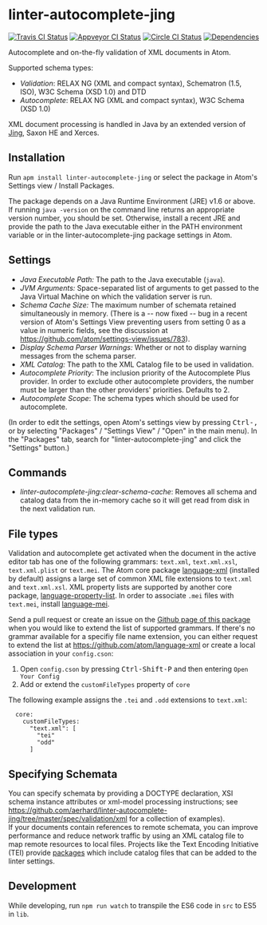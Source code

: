 # linter-autocomplete-jing

[![Travis CI Status](https://travis-ci.org/aerhard/linter-autocomplete-jing.svg?branch=master)](https://travis-ci.org/aerhard/linter-autocomplete-jing)
[![Appveyor CI Status](https://ci.appveyor.com/api/projects/status/github/aerhard/linter-autocomplete-jing?branch=master&svg=true)](https://ci.appveyor.com/project/aerhard/linter-autocomplete-jing)
[![Circle CI Status](https://circleci.com/gh/aerhard/linter-autocomplete-jing/tree/master.svg?style=shield&circle-token=93c48cdbcad41ba1b7cd08f231286b94b195de53)](https://circleci.com/gh/aerhard/linter-autocomplete-jing)
[![Dependencies](https://david-dm.org/aerhard/linter-autocomplete-jing.svg)](https://david-dm.org/aerhard/linter-autocomplete-jing)

Autocomplete and on-the-fly validation of XML documents in Atom.

Supported schema types:

* *Validation*: RELAX NG (XML and compact syntax), Schematron (1.5, ISO), W3C Schema (XSD 1.0) and DTD
* *Autocomplete*: RELAX NG (XML and compact syntax), W3C Schema (XSD 1.0)

XML document processing is handled in Java by an extended version of [Jing](https://github.com/aerhard/jing-trang), Saxon HE and Xerces.

## Installation

Run `apm install linter-autocomplete-jing` or select the package in Atom's Settings view / Install Packages.

The package depends on a Java Runtime Environment (JRE) v1.6 or above. If running `java -version` on the command line returns an appropriate version number, you should be set. Otherwise, install a recent JRE and provide the path to the Java executable either in the PATH environment variable or in the linter-autocomplete-jing package settings in Atom.

## Settings

* *Java Executable Path:* The path to the Java executable (`java`).
* *JVM Arguments:* Space-separated list of arguments to get passed to the Java Virtual Machine on which the validation server is run.
* *Schema Cache Size:* The maximum number of schemata retained simultaneously in memory. (There is a -- now fixed -- bug in a recent version of Atom's Settings View preventing users from setting 0 as a value in numeric fields, see the discussion at https://github.com/atom/settings-view/issues/783).
* *Display Schema Parser Warnings:* Whether or not to display warning messages from the schema parser.
* *XML Catalog:* The path to the XML Catalog file to be used in validation.
* *Autocomplete Priority*: The inclusion priority of the Autocomplete Plus provider. In order to exclude other autocomplete providers, the number must be larger than the other providers' priorities. Defaults to 2.
* *Autocomplete Scope*: The schema types which should be used for autocomplete.

(In order to edit the settings, open Atom's settings view by pressing <kbd>Ctrl-,</kbd> or by selecting "Packages" / "Settings View" / "Open" in the main menu). In the "Packages" tab, search for "linter-autocomplete-jing" and click the "Settings" button.)

## Commands

* *linter-autocomplete-jing:clear-schema-cache*: Removes all schema and catalog data from the in-memory cache so it will get read from disk in the next validation run.

## File types

Validation and autocomplete get activated when the document in the active editor tab has one of the following grammars: `text.xml`, `text.xml.xsl`, `text.xml.plist` or `text.mei`. The Atom core package [language-xml](https://atom.io/packages/language-xml) (installed by default) assigns a large set of common XML file extensions to `text.xml` and `text.xml.xsl`. XML property lists are supported by another core package, [language-property-list](https://atom.io/packages/language-property-list). In order to associate `.mei` files with `text.mei`, install [language-mei](https://atom.io/packages/language-xml).

Send a pull request or create an issue on the [Github page of this package](https://github.com/aerhard/linter-autocomplete-jing) when you would like to extend the list of supported grammars. If there's no grammar available for a specifiy file name extension, you can either request to extend the list at https://github.com/atom/language-xml or create a local association in your `config.cson`:

1. Open `config.cson` by pressing <kbd>Ctrl-Shift-P</kbd> and then entering `Open Your Config`
2. Add or extend the `customFileTypes` property of `core`

The following example assigns the `.tei` and `.odd` extensions to `text.xml`:  

```
  core:
    customFileTypes:
      "text.xml": [
        "tei"
        "odd"
      ]
```

## Specifying Schemata

You can specify schemata by providing a DOCTYPE declaration, XSI schema instance attributes or xml-model processing instructions; see https://github.com/aerhard/linter-autocomplete-jing/tree/master/spec/validation/xml for a collection of examples).   
If your documents contain references to remote schemata, you can improve performance and reduce network traffic by using an XML catalog file to map remote resources to local files. Projects like the Text Encoding Initiative (TEI) provide [packages](https://sourceforge.net/projects/tei/files/TEI-P5-all/) which include catalog files that can be added to the linter settings.

## Development

While developing, run `npm run watch` to transpile the ES6 code in `src` to ES5 in `lib`.
